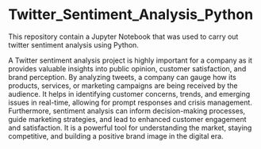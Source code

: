# Twitter_Sentiment_Analysis_Python
This repository contain a Jupyter Notebook that was used to carry out twitter sentiment analysis using Python.

A Twitter sentiment analysis project is highly important for a company as it provides valuable insights into public opinion, customer satisfaction, and brand perception. By analyzing tweets, a company can gauge how its products, services, or marketing campaigns are being received by the audience. It helps in identifying customer concerns, trends, and emerging issues in real-time, allowing for prompt responses and crisis management. Furthermore, sentiment analysis can inform decision-making processes, guide marketing strategies, and lead to enhanced customer engagement and satisfaction. It is a powerful tool for understanding the market, staying competitive, and building a positive brand image in the digital era.
